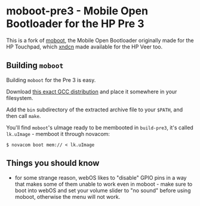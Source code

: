 # moboot-pre3 - Mobile Open Bootloader for the HP Pre 3

This is a fork of [moboot](https://github.com/jcsullins/moboot), the Mobile Open Bootloader originally made for the HP Touchpad, which [xndcn](https://github.com/xndcn/moboot-for-veer) made available for the HP Veer too.

## Building `moboot`

Building `moboot` for the Pre 3 is easy.

Download [this exact GCC distribution](https://sourcery.mentor.com/public/gnu_toolchain/arm-none-linux-gnueabi/arm-2009q1-203-arm-none-linux-gnueabi-i686-pc-linux-gnu.tar.bz2) and place it somewhere in your filesystem.

Add the `bin` subdirectory of the extracted archive file to your `$PATH`, and then call `make`.

You'll find `moboot`'s uImage ready to be membooted in `build-pre3`, it's called `lk.uImage` - memboot it through novacom:

```
$ novacom boot mem:// < lk.uImage
```

## Things you should know

 - for some strange reason, webOS likes to "disable" GPIO pins in a way that makes some of them unable to work even in moboot - make sure to boot into webOS and set your volume slider to "no sound" before using moboot, otherwise the menu will not work.
